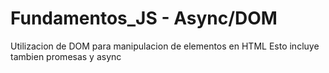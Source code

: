 # Fundamentos_JS - Async/DOM

Utilizacion de DOM para manipulacion de elementos en HTML 
Esto incluye tambien promesas y async 
